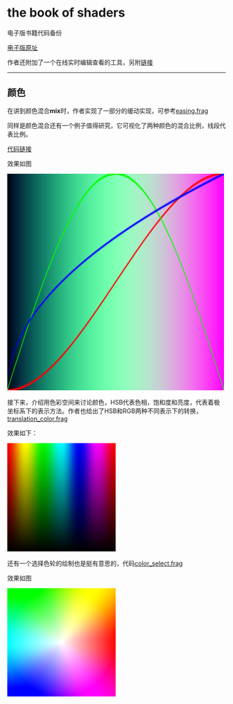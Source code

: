# the book of shaders

电子版书籍代码备份

[电子版原址](https://thebookofshaders.com/?lan=ch)

作者还附加了一个在线实时编辑查看的工具，另附[链接](https://thebookofshaders.com/)

---



## 颜色

在讲到颜色混合**mix**时，作者实现了一部分的缓动实现，可参考[easing.frag](./easing.frag)

同样是颜色混合还有一个例子值得研究，它可视化了两种颜色的混合比例，线段代表比例。

[代码链接](./mix_line.frag)



效果如图



![mix_line](./png/mix_line.png)

接下来，介绍用色彩空间来讨论颜色，HSB代表色相，饱和度和亮度，代表着极坐标系下的表示方法。作者也给出了HSB和RGB两种不同表示下的转换，[translation_color.frag](./translation_color.frag)

效果如下：

![HSB_test](./png/HSB_test.png)



还有一个选择色轮的绘制也是挺有意思的，代码[color_select.frag](./color_select.frag)

效果如图

![HSB_color](./png/HSB_circle.png)